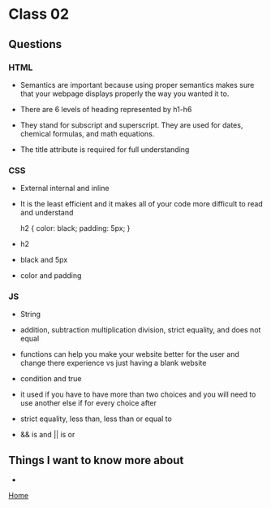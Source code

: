 
# Class 02

## Questions

### HTML

- Semantics are important because using proper semantics makes sure that your webpage displays properly the way you wanted it to.

- There are 6 levels of heading represented by h1-h6

- They stand for subscript and superscript. They are used for dates, chemical formulas, and math equations.

- The title attribute is required for full understanding

### CSS

- External internal and inline

- It is the least efficient and it makes all of your code more difficult to read and understand

   h2 {
     color: black;
     padding: 5px;
   }

- h2

- black and 5px

- color and padding

### JS

- String

- addition, subtraction multiplication division, strict equality, and does not equal

- functions can help you make your website better for the user and change there experience vs just having a blank website

- condition and true

- it used if you have to have more than two choices and you will need to use another else if for every choice after

- strict equality, less than, less than or equal to

- && is and || is or

## Things I want to know more about

-

[Home](https://coff23.github.io/reading-notes/)
